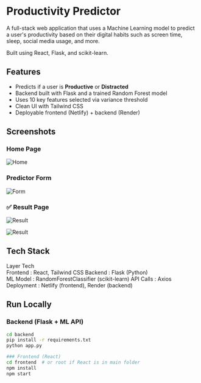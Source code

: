 # Productivity Predictor

A full-stack web application that uses a Machine Learning model to predict a user's productivity based on their digital habits such as screen time, sleep, social media usage, and more.

Built using React, Flask, and scikit-learn.

## Features

- Predicts if a user is **Productive** or **Distracted**
- Backend built with Flask and a trained Random Forest model
- Uses 10 key features selected via variance threshold
- Clean UI with Tailwind CSS
- Deployable frontend (Netlify) + backend (Render)

## Screenshots

###  Home Page
![Home](./public/Screenshot(200).png)

###  Predictor Form
![Form](./public/Screenshot(201).png)

### ✅ Result Page
![Result](./public/Screenshot(202).png)

![Result](./public/Screenshot(203).png)


## Tech Stack

 Layer           Tech                
 Frontend    :   React, Tailwind CSS 
 Backend     :   Flask (Python)      
 ML Model    :   RandomForestClassifier (scikit-learn) 
 API Calls   :   Axios               
 Deployment  :   Netlify (frontend), Render (backend) 


## Run Locally

### Backend (Flask + ML API)

```bash
cd backend
pip install -r requirements.txt
python app.py

### Frontend (React)
cd frontend  # or root if React is in main folder
npm install
npm start
